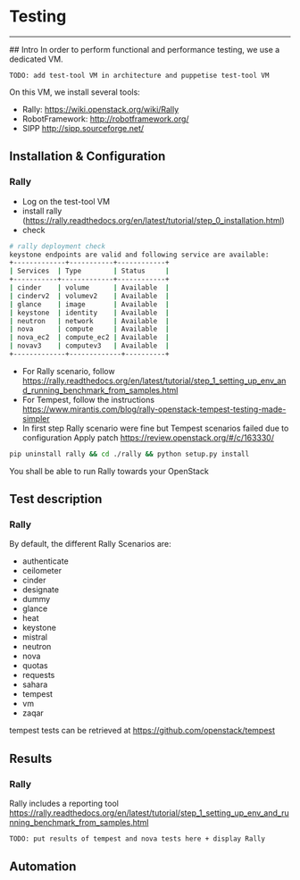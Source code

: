 # Testing

---
## Intro
In order to perform functional and performance testing, we use a dedicated VM.

    TODO: add test-tool VM in architecture and puppetise test-tool VM

On this VM, we install several tools:
* Rally: https://wiki.openstack.org/wiki/Rally
* RobotFramework: http://robotframework.org/
* SIPP http://sipp.sourceforge.net/



## Installation & Configuration

### Rally

* Log on the test-tool VM
* install rally (https://rally.readthedocs.org/en/latest/tutorial/step_0_installation.html)
* check 
```bash
# rally deployment check
keystone endpoints are valid and following service are available:
+-------------+-----------+------------+
| Services  | Type        | Status     |
+-----------+-------------+------------+
| cinder    | volume      | Available  |
| cinderv2  | volumev2    | Available  |
| glance    | image       | Available  |
| keystone  | identity    | Available  | 
| neutron   | network     | Available  |
| nova      | compute     | Available  |
| nova_ec2  | compute_ec2 | Available  |
| novav3    | computev3   | Available  |
+-------------+-------------+----------+

```

* For Rally scenario, follow https://rally.readthedocs.org/en/latest/tutorial/step_1_setting_up_env_and_running_benchmark_from_samples.html
* For Tempest, follow the instructions https://www.mirantis.com/blog/rally-openstack-tempest-testing-made-simpler
* In first step Rally scenario were fine but Tempest scenarios failed due to configuration
Apply patch https://review.openstack.org/#/c/163330/
```bash
pip uninstall rally && cd ./rally && python setup.py install
```

You shall be able to run Rally towards your OpenStack






## Test description

### Rally

By default, the different Rally Scenarios are:
* authenticate
* ceilometer
* cinder
* designate
* dummy
* glance
* heat
* keystone
* mistral
* neutron
* nova
* quotas
* requests
* sahara
* tempest
* vm
* zaqar

tempest tests can be retrieved at https://github.com/openstack/tempest


## Results

### Rally
Rally includes a reporting tool
https://rally.readthedocs.org/en/latest/tutorial/step_1_setting_up_env_and_running_benchmark_from_samples.html

    TODO: put results of tempest and nova tests here + display Rally


## Automation
